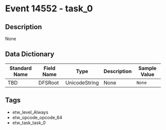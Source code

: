 # Event 14552 - task_0

## Description
None

## Data Dictionary
|Standard Name|Field Name|Type|Description|Sample Value|
|---|---|---|---|---|
|TBD|DFSRoot|UnicodeString|None|`None`|

## Tags
* etw_level_Always
* etw_opcode_opcode_64
* etw_task_task_0